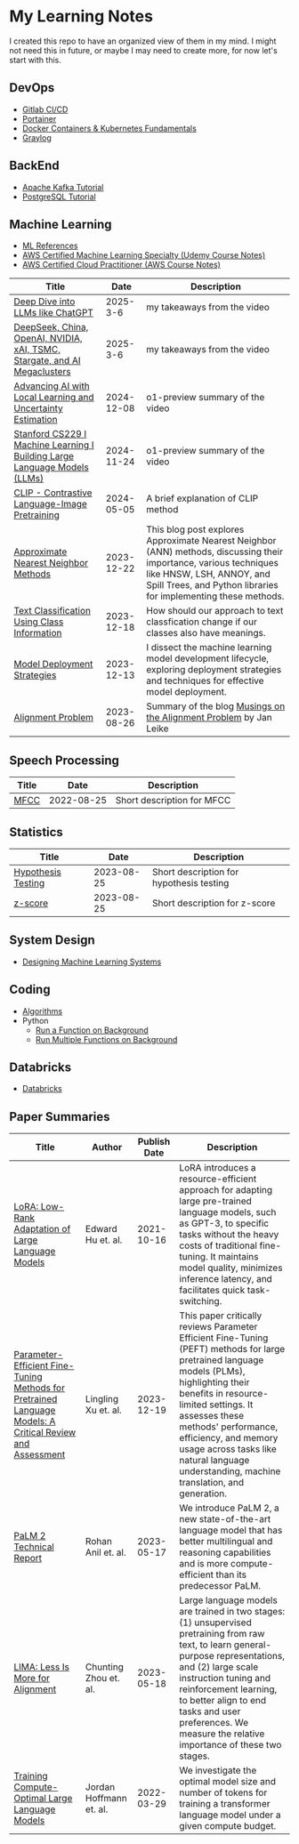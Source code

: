 # My Learning Notes

I created this repo to have an organized view of them in my mind. I might not need this in future, or maybe I may need to create more, for now let's start with this.

## DevOps

- [Gitlab CI/CD](./devops/gitlab-ci-cd.md)
- [Portainer](./devops/portainer.md)
- [Docker Containers & Kubernetes Fundamentals](./devops/docker_kubernetes/README.md)
- [Graylog](./devops/graylog.md)

## BackEnd

- [Apache Kafka Tutorial](./backend/kafka.md)
- [PostgreSQL Tutorial](./backend/postgresql.md)

## Machine Learning

- [ML References](./machine_learning/references.md)
- [AWS Certified Machine Learning Specialty (Udemy Course Notes)](./machine_learning/udemy-aws-mls-c01/README.md)
- [AWS Certified Cloud Practitioner (AWS Course Notes)](./machine_learning/aws-clf-c02/README.md)

| Title | Date | Description |
| --- | --- | --- |
| [Deep Dive into LLMs like ChatGPT](./machine_learning/andrej_karpathy_llm_deepdive.md) | 2025-3-6 | my takeaways from the video |
| [DeepSeek, China, OpenAI, NVIDIA, xAI, TSMC, Stargate, and AI Megaclusters](./machine_learning/lex_friedman_deepseek.md) | 2025-3-6 | my takeaways from the video |
| [Advancing AI with Local Learning and Uncertainty Estimation](./machine_learning/test_time_adaptation.md) | 2024-12-08 | o1-preview summary of the video |
| [Stanford CS229 I Machine Learning I Building Large Language Models (LLMs)](./machine_learning/standford_cs229_building_llms.md) | 2024-11-24 | o1-preview summary of the video |
| [CLIP - Contrastive Language-Image Pretraining](./machine_learning/clip.md) | 2024-05-05 | A brief explanation of CLIP method |
| [Approximate Nearest Neighbor Methods](./machine_learning/approximate-nearest-neighbor.md) | 2023-12-22 | This blog post explores Approximate Nearest Neighbor (ANN) methods, discussing their importance, various techniques like HNSW, LSH, ANNOY, and Spill Trees, and Python libraries for implementing these methods. |
| [Text Classification Using Class Information](./machine_learning/text-classification.md) | 2023-12-18 | How should our approach to text classfication change if our classes also have meanings. |
| [Model Deployment Strategies](./machine_learning/model-deployment-strategies.md) | 2023-12-13 | I dissect the machine learning model development lifecycle, exploring deployment strategies and techniques for effective model deployment. |
| [Alignment Problem](./machine_learning/alignment_problem.md) | 2023-08-26 | Summary of the blog [Musings on the Alignment Problem](https://aligned.substack.com/) by Jan Leike |

## Speech Processing

| Title | Date | Description |
| --- | --- | --- |
| [MFCC](./speech_processing//mfcc.md) | 2022-08-25 | Short description for MFCC |

## Statistics

| Title | Date | Description |
| --- | --- | --- |
| [Hypothesis Testing](./statistics/hypothesis-testing.md) | 2023-08-25 | Short description for hypothesis testing |
| [z-score](./statistics/z-score/z-score.md) | 2023-08-25 | Short description for z-score |

## System Design

- [Designing Machine Learning Systems](./system/chip_huyen.md)

## Coding

- [Algorithms](https://github.com/gsamil/algorithms/)
- Python
    - [Run a Function on Background](./python/run_on_background.py)
    - [Run Multiple Functions on Background](./python/run_on_background_mult.py)

## Databricks
    
- [Databricks](./databricks/readme.md)

## Paper Summaries

| Title | Author | Publish Date | Description |
| --- | --- | --- | --- |
| [LoRA: Low-Rank Adaptation of Large Language Models](./paper/lora-2021.md) | Edward Hu et. al. | 2021-10-16 | LoRA introduces a resource-efficient approach for adapting large pre-trained language models, such as GPT-3, to specific tasks without the heavy costs of traditional fine-tuning. It maintains model quality, minimizes inference latency, and facilitates quick task-switching. |
| [Parameter-Efficient Fine-Tuning Methods for Pretrained Language Models: A Critical Review and Assessment](./paper/peft-2023.md) | Lingling Xu et. al. | 2023-12-19 | This paper critically reviews Parameter Efficient Fine-Tuning (PEFT) methods for large pretrained language models (PLMs), highlighting their benefits in resource-limited settings. It assesses these methods' performance, efficiency, and memory usage across tasks like natural language understanding, machine translation, and generation. |
| [PaLM 2 Technical Report](./paper/anil-2023-palm-2.md) | Rohan Anil et. al. | 2023-05-17 | We introduce PaLM 2, a new state-of-the-art language model that has better multilingual and reasoning capabilities and is more compute-efficient than its predecessor PaLM. |
| [LIMA: Less Is More for Alignment](./paper/zhou-2023-lima.md) | Chunting Zhou et. al. | 2023-05-18 | Large language models are trained in two stages: (1) unsupervised pretraining from raw text, to learn general-purpose representations, and (2) large scale instruction tuning and reinforcement learning, to better align to end tasks and user preferences. We measure the relative importance of these two stages. |
| [Training Compute-Optimal Large Language Models](./paper/hoffmann-2022-training-compute-optimal-llms.md) | Jordan Hoffmann et. al. | 2022-03-29 | We investigate the optimal model size and number of tokens for training a transformer language model under a given compute budget. |

